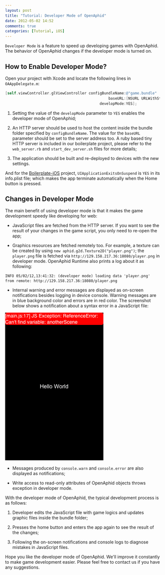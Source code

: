 ```yaml
---
layout: post
title: "Tutorial: Developer Mode of OpenAphid"
date: 2012-05-02 14:52
comments: true
categories: [Tutorial, iOS]
---
```


`Developer Mode` is a feature to speed up developing games with OpenAphid. The behavior of OpenAphid changes if the developer mode is turned on.

<!-- more -->

## How to Enable Developer Mode?

Open your project with Xcode and locate the following lines in `OAAppDelegate.m`:

``` objective-c
[self.viewController.glViewController configBundleName:@"game.bundle" 
                                               baseURL:[NSURL URLWithString:@"http://129.158.217.36:18080"]
                                           developMode:YES];
```

1. Setting the value of the `developMode` parameter to `YES` enables the developer mode of OpenAphid;

2. An HTTP server should be used to host the content inside the bundle folder specified by `configBundleName`. The value for the `baseURL` parameter should be set to the server address too. A ruby based tiny HTTP server is included in our boilerplate project, please refer to the `web_server.rb` and `start_dev_server.sh` files for more details;

3. The application should be built and re-deployed to devices with the new settings.

And for the [Boilerplate-iOS](https://github.com/openaphid/Boilerplate-iOS) project, `UIApplicationExitsOnSuspend` is `YES` in its info.plist file; which makes the app terminate automatically when the Home button is pressed.

## Changes in Developer Mode

The main benefit of using developer mode is that it makes the game development speedy like developing for web:

- JavaScript files are fetched from the HTTP server. If you want to see the result of your changes in the game script, you only need to re-open the app;

- Graphics resources are fetched remotely too. For example, a texture can be created by using `new aphid.g2d.Texture2D("player.png")`; the `player.png` file is fetched via `http://129.158.217.36:18080/player.png` in developer mode. OpenAphid Runtime also prints a log about it as following:

```
INFO 05/02/12,13:41:32: (developer mode) loading data 'player.png' from remote: http://129.158.217.36:18080/player.png
```

- Internal warning and error messages are displayed as on-screen notifications besides logging in device console. Warning messages are in blue background color and errors are in red color. The screenshot below shows a notification about a syntax error in a JavaScript file:

![Error Notification](/images/developer-mode-error-notification.png "Notification")

- Messages produced by `console.warn` and `console.error` are also displayed as notifications;

- Write access to read-only attributes of OpenAphid objects throws exception in developer mode.

With the developer mode of OpenAphid, the typical development process is as follows:

1. Developer edits the JavaScript file with game logics and updates graphic files inside the bundle folder;

2. Presses the home button and enters the app again to see the result of the changes;

3. Following the on-screen notifications and console logs to diagnose mistakes in JavaScript files.

Hope you like the developer mode of OpenAphid. We'll improve it constantly to make game development easier. Please feel free to contact us if you have any suggestions.